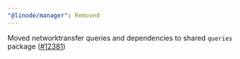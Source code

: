 ```yaml
---
"@linode/manager": Removed
---
```


Moved networktransfer queries and dependencies to shared `queries` package ([#12381](https://github.com/linode/manager/pull/12381))
